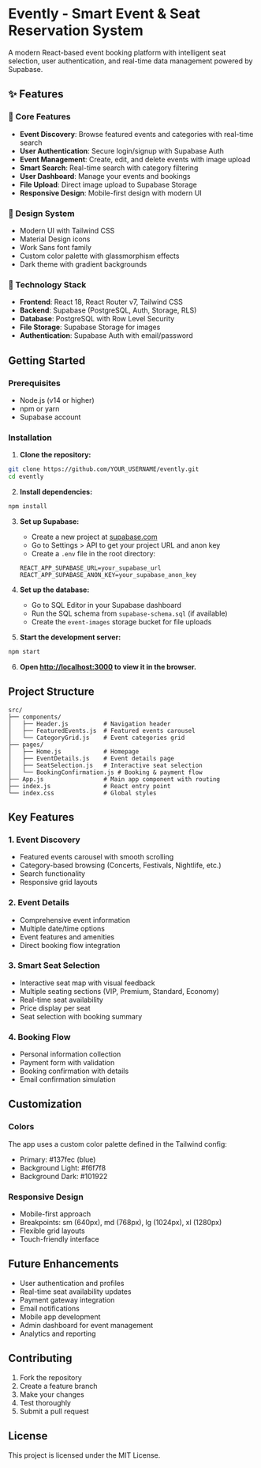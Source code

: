 # Evently - Smart Event & Seat Reservation System

A modern React-based event booking platform with intelligent seat selection, user authentication, and real-time data management powered by Supabase.

## ✨ Features

### 🎯 Core Features
- **Event Discovery**: Browse featured events and categories with real-time search
- **User Authentication**: Secure login/signup with Supabase Auth
- **Event Management**: Create, edit, and delete events with image upload
- **Smart Search**: Real-time search with category filtering
- **User Dashboard**: Manage your events and bookings
- **File Upload**: Direct image upload to Supabase Storage
- **Responsive Design**: Mobile-first design with modern UI

### 🎨 Design System
- Modern UI with Tailwind CSS
- Material Design icons
- Work Sans font family
- Custom color palette with glassmorphism effects
- Dark theme with gradient backgrounds

### 🚀 Technology Stack
- **Frontend**: React 18, React Router v7, Tailwind CSS
- **Backend**: Supabase (PostgreSQL, Auth, Storage, RLS)
- **Database**: PostgreSQL with Row Level Security
- **File Storage**: Supabase Storage for images
- **Authentication**: Supabase Auth with email/password

## Getting Started

### Prerequisites
- Node.js (v14 or higher)
- npm or yarn
- Supabase account

### Installation

1. **Clone the repository:**
```bash
git clone https://github.com/YOUR_USERNAME/evently.git
cd evently
```

2. **Install dependencies:**
```bash
npm install
```

3. **Set up Supabase:**
   - Create a new project at [supabase.com](https://supabase.com)
   - Go to Settings > API to get your project URL and anon key
   - Create a `.env` file in the root directory:
   ```env
   REACT_APP_SUPABASE_URL=your_supabase_url
   REACT_APP_SUPABASE_ANON_KEY=your_supabase_anon_key
   ```

4. **Set up the database:**
   - Go to SQL Editor in your Supabase dashboard
   - Run the SQL schema from `supabase-schema.sql` (if available)
   - Create the `event-images` storage bucket for file uploads

5. **Start the development server:**
```bash
npm start
```

6. **Open [http://localhost:3000](http://localhost:3000) to view it in the browser.**

## Project Structure

```
src/
├── components/
│   ├── Header.js          # Navigation header
│   ├── FeaturedEvents.js  # Featured events carousel
│   └── CategoryGrid.js    # Event categories grid
├── pages/
│   ├── Home.js            # Homepage
│   ├── EventDetails.js    # Event details page
│   ├── SeatSelection.js   # Interactive seat selection
│   └── BookingConfirmation.js # Booking & payment flow
├── App.js                 # Main app component with routing
├── index.js               # React entry point
└── index.css              # Global styles
```

## Key Features

### 1. Event Discovery
- Featured events carousel with smooth scrolling
- Category-based browsing (Concerts, Festivals, Nightlife, etc.)
- Search functionality
- Responsive grid layouts

### 2. Event Details
- Comprehensive event information
- Multiple date/time options
- Event features and amenities
- Direct booking flow integration

### 3. Smart Seat Selection
- Interactive seat map with visual feedback
- Multiple seating sections (VIP, Premium, Standard, Economy)
- Real-time seat availability
- Price display per seat
- Seat selection with booking summary

### 4. Booking Flow
- Personal information collection
- Payment form with validation
- Booking confirmation with details
- Email confirmation simulation

## Customization

### Colors
The app uses a custom color palette defined in the Tailwind config:
- Primary: #137fec (blue)
- Background Light: #f6f7f8
- Background Dark: #101922

### Responsive Design
- Mobile-first approach
- Breakpoints: sm (640px), md (768px), lg (1024px), xl (1280px)
- Flexible grid layouts
- Touch-friendly interface

## Future Enhancements

- User authentication and profiles
- Real-time seat availability updates
- Payment gateway integration
- Email notifications
- Mobile app development
- Admin dashboard for event management
- Analytics and reporting

## Contributing

1. Fork the repository
2. Create a feature branch
3. Make your changes
4. Test thoroughly
5. Submit a pull request

## License

This project is licensed under the MIT License.
